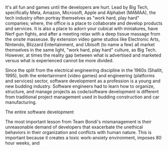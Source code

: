 It's all fun and games until the developers are hurt. Lead by Big Tech, specifically Meta, Amazon, Microsoft, Apple and Alphabet (MAMAA), the tech industry often portray themselves as "work hard, play hard" companies; where, the office is a place to collaborate and develop products and services. It is also a place to adorn your cubical with miniatures, have Nerf gun fights, and after a meeting relax with a deep tissue massage from the onsite masseuse. By extension video game studios like Electronic Arts, Nintendo, Blizzard Entertainment, and Ubisoft (to name a few) all market themselves in the same light, "work hard, play hard" culture, as Big Tech. However, at times the reality gap between what is advertised and marketed versus what is experienced cannot be more divided.

Since the split from the electrical engineering discipline in the 1960s (Shallit, 1995), both the entertainment (video games) and engineering (platforms and services) sector, software development as a profession is a young and new budding industry. Software engineers had to learn how to organize, structure, and manage projects as code/software development is different from traditional project management used in budding construction and car manufacturing.

The entire software development

The most important lesson from Team Bondi's mismanagement is their unreasonable demand of developers that exacerbate the unethical behaviors in their organization and conflicts with human nature. This is important because it creates a toxic work-anxiety environment, imposes 80 hour weeks, and
